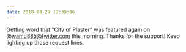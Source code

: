 ```yaml
---
date: 2018-08-29 12:39:06
---
```


Getting word that "City of Plaster" was featured again on @wamu885@twitter.com this morning. Thanks for the support! Keep lighting up those request lines.
